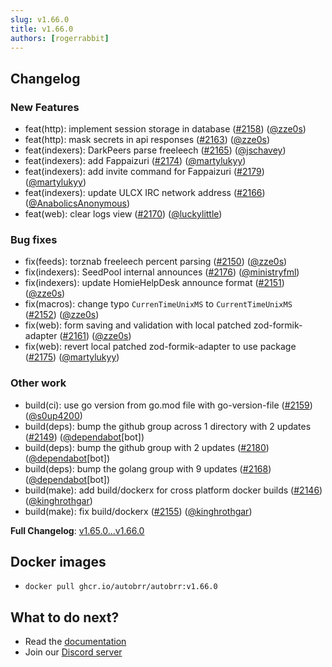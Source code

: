 ```yaml
---
slug: v1.66.0
title: v1.66.0
authors: [rogerrabbit]
---
```

## Changelog

### New Features

* feat(http): implement session storage in database ([#2158](https://github.com/autobrr/autobrr/pull/2158)) ([@zze0s](https://github.com/zze0s))
* feat(http): mask secrets in api responses ([#2163](https://github.com/autobrr/autobrr/pull/2163)) ([@zze0s](https://github.com/zze0s))
* feat(indexers): DarkPeers parse freeleech ([#2165](https://github.com/autobrr/autobrr/pull/2165)) ([@jschavey](https://github.com/jschavey))
* feat(indexers): add Fappaizuri ([#2174](https://github.com/autobrr/autobrr/pull/2174)) ([@martylukyy](https://github.com/martylukyy))
* feat(indexers): add invite command for Fappaizuri ([#2179](https://github.com/autobrr/autobrr/pull/2179)) ([@martylukyy](https://github.com/martylukyy))
* feat(indexers): update ULCX IRC network address ([#2166](https://github.com/autobrr/autobrr/pull/2166)) ([@AnabolicsAnonymous](https://github.com/AnabolicsAnonymous))
* feat(web): clear logs view ([#2170](https://github.com/autobrr/autobrr/pull/2170)) ([@luckylittle](https://github.com/luckylittle))

### Bug fixes

* fix(feeds): torznab freeleech percent parsing ([#2150](https://github.com/autobrr/autobrr/pull/2150)) ([@zze0s](https://github.com/zze0s))
* fix(indexers): SeedPool internal announces ([#2176](https://github.com/autobrr/autobrr/pull/2176)) ([@ministryfml](https://github.com/ministryfml))
* fix(indexers): update HomieHelpDesk announce format ([#2151](https://github.com/autobrr/autobrr/pull/2151)) ([@zze0s](https://github.com/zze0s))
* fix(macros): change typo `CurrenTimeUnixMS` to `CurrentTimeUnixMS` ([#2152](https://github.com/autobrr/autobrr/pull/2152)) ([@zze0s](https://github.com/zze0s))
* fix(web): form saving and validation with local patched zod-formik-adapter ([#2161](https://github.com/autobrr/autobrr/pull/2161)) ([@zze0s](https://github.com/zze0s))
* fix(web): revert local patched zod-formik-adapter to use package ([#2175](https://github.com/autobrr/autobrr/pull/2175)) ([@martylukyy](https://github.com/martylukyy))

### Other work

* build(ci): use go version from go.mod file with go-version-file ([#2159](https://github.com/autobrr/autobrr/pull/2159)) ([@s0up4200](https://github.com/s0up4200))
* build(deps): bump the github group across 1 directory with 2 updates ([#2149](https://github.com/autobrr/autobrr/pull/2149)) ([@dependabot](https://github.com/dependabot)[bot])
* build(deps): bump the github group with 2 updates ([#2180](https://github.com/autobrr/autobrr/pull/2180)) ([@dependabot](https://github.com/dependabot)[bot])
* build(deps): bump the golang group with 9 updates ([#2168](https://github.com/autobrr/autobrr/pull/2168)) ([@dependabot](https://github.com/dependabot)[bot])
* build(make): add build/dockerx for cross platform docker builds ([#2146](https://github.com/autobrr/autobrr/pull/2146)) ([@kinghrothgar](https://github.com/kinghrothgar))
* build(make): fix build/dockerx ([#2155](https://github.com/autobrr/autobrr/pull/2155)) ([@kinghrothgar](https://github.com/kinghrothgar))

**Full Changelog**: [v1.65.0...v1.66.0](https://github.com/autobrr/autobrr/compare/v1.65.0...v1.66.0)

## Docker images

* `docker pull ghcr.io/autobrr/autobrr:v1.66.0`

## What to do next?

* Read the [documentation](https://autobrr.com)
* Join our [Discord server](https://discord.autobrr.com/)